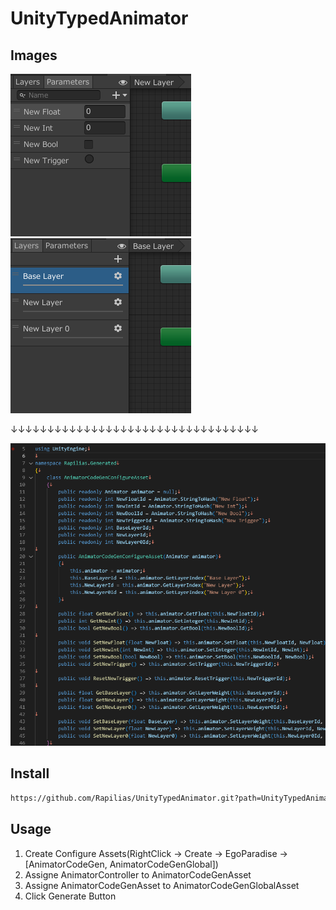 # UnityTypedAnimator

## Images

![A](docs/images/parameters.png) ![B](docs/images/layers.png)  
  
↓↓↓↓↓↓↓↓↓↓↓↓↓↓↓↓↓↓↓↓↓↓↓↓↓↓↓↓↓↓↓↓↓↓  
  
![C](docs/images/output.png)  

## Install
```sh
https://github.com/Rapilias/UnityTypedAnimator.git?path=UnityTypedAnimator/Assets/UnityTypedAnimator
```

## Usage
1. Create Configure Assets(RightClick -> Create -> EgoParadise -> [AnimatorCodeGen, AnimatorCodeGenGlobal])  
1. Assigne AnimatorController to AnimatorCodeGenAsset  
1. Assigne AnimatorCodeGenAsset to AnimatorCodeGenGlobalAsset  
1. Click Generate Button  
